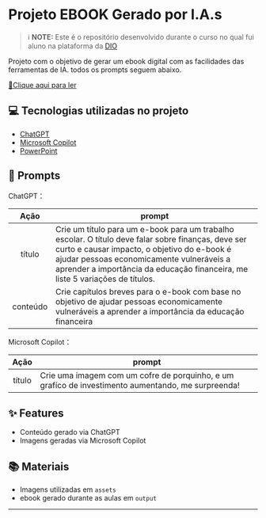 # Projeto EBOOK Gerado por I.A.s


 > ℹ️ **NOTE:** Este é o repositório desenvolvido durante o curso no qual fui aluno na plataforma da [DIO](https://dio.me)

Projeto com o objetivo de gerar um ebook digital com as facilidades das ferramentas de IA. todos os prompts
seguem abaixo.

<a href="https://github.com/felipeAguiarCode/prompts-recipe-to-create-a-ebook/blob/main/output/ebook%20-%20css%20jedi%20output.pdf" title="View PDF now"> 📕Clique aqui para ler</a>

## 💻 Tecnologias utilizadas no projeto

- [ChatGPT](https://chat.openai.com/) 
- [Microsoft Copilot](https://copilot.microsoft.com/)
- [PowerPoint](https://www.microsoft.com/en/microsoft-365/powerpoint)

## 🧠 Prompts


ChatGPT：

|   Ação   | prompt                                                                                                                                                                                                                                                                         |
| :------: | ------------------------------------------------------------------------------------------------------------------------------------------------------------------------------------------------------------------------------------------------------------------------------ |
|  título  | Crie um título para um e-book para um trabalho escolar. O título deve falar sobre finanças, deve ser curto e causar impacto, o objetivo do e-book é ajudar pessoas economicamente vulneráveis a aprender a importância da educação financeira, me liste 5 variações de títulos.                                                      |
| conteúdo | Crie capítulos breves para o e-book com base no objetivo de ajudar pessoas economicamente vulneráveis a aprender a importância da educação financeira || Crie conteúdo curto para cada capítulo.


Microsoft Copilot：

|  Ação  | prompt                                                                                 |
| :----: | -------------------------------------------------------------------------------------- |
| título | Crie uma imagem com um cofre de porquinho, e um grafíco de investimento aumentando, me surpreenda! |

## ✨ Features

- Conteúdo gerado via ChatGPT
- Imagens geradas via Microsoft Copilot

## 📚 Materiais

- Imagens utilizadas em `assets`
- ebook gerado durante as aulas em `output`


---
